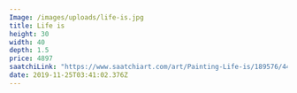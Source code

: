 ```yaml
---
Image: /images/uploads/life-is.jpg
title: Life is
height: 30
width: 40
depth: 1.5
price: 4897
saatchiLink: "https://www.saatchiart.com/art/Painting-Life-is/189576/4414106/view"
date: 2019-11-25T03:41:02.376Z
---
```

